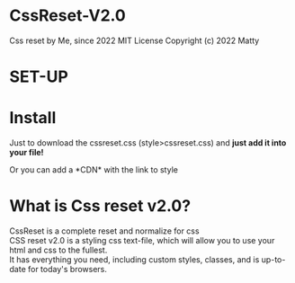 # CssReset-V2.0
Css reset by Me, since 2022
MIT License
Copyright (c) 2022 Matty
<h1>SET-UP</h1>
<h1>Install</h1>
<p>Just to download the cssreset.css (style>cssreset.css) and <strong>just add it into your file!</strong></p>
<p>Or you can add a *CDN* with the link to style</p>
<h1>What is Css reset v2.0?</h1>
<p>CssReset is a complete reset and normalize for css <br>
CSS reset v2.0 is a styling css text-file, which will allow you to use your html and css to the fullest. <br>
It has everything you need, including custom styles, classes, and is up-to-date for today's browsers.</p>
